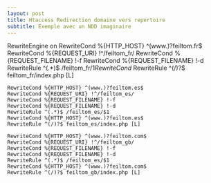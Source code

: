 ```yaml
---
layout: post
title: Htaccess Redirection domaine vers repertoire 
subtitle: Exemple avec un NDD imaginaire
---
```

RewriteEngine on
    RewriteCond %{HTTP_HOST} ^(www.)?feiltom.fr$
    RewriteCond %{REQUEST_URI} !^/feiltom_fr/
    RewriteCond %{REQUEST_FILENAME} !-f
    RewriteCond %{REQUEST_FILENAME} !-d
    RewriteRule ^(.*)$ /feiltom_fr/$1
    RewriteCond %{HTTP_HOST} ^(www.)?feiltom.fr$
    RewriteRule ^(/)?$ feiltom_fr/index.php [L]
    
    RewriteCond %{HTTP_HOST} ^(www.)?feiltom.es$
    RewriteCond %{REQUEST_URI} !^/feiltom_es/
    RewriteCond %{REQUEST_FILENAME} !-f
    RewriteCond %{REQUEST_FILENAME} !-d
    RewriteRule ^(.*)$ /feiltom_es/$1
    RewriteCond %{HTTP_HOST} ^(www.)?feiltom.es$
    RewriteRule ^(/)?$ feiltom_es/index.php [L]
    
    RewriteCond %{HTTP_HOST} ^(www.)?feiltom.com$
    RewriteCond %{REQUEST_URI} !^/feiltom_gb/
    RewriteCond %{REQUEST_FILENAME} !-f
    RewriteCond %{REQUEST_FILENAME} !-d
    RewriteRule ^(.*)$ /feiltom_es/$1
    RewriteCond %{HTTP_HOST} ^(www.)?feiltom.com$
    RewriteRule ^(/)?$ feiltom_gb/index.php [L]
